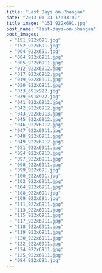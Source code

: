 ```yaml
---
title: "Last Days on Phangan"
date: "2013-01-31 17:33:02"
title_image: "151_922x691.jpg"
post_name: "last-days-on-phangan"
post_images: 
 - "151_922x691.jpg"
 - "152_922x691.jpg"
 - "004_922x691.jpg"
 - "004_922x6911.jpg"
 - "005_922x6911.jpg"
 - "012_922x6912.jpg"
 - "017_922x6912.jpg"
 - "019_922x6911.jpg"
 - "020_922x6911.jpg"
 - "033_691x922.jpg"
 - "039_691x922.jpg"
 - "041_922x6912.jpg"
 - "042_922x6912.jpg"
 - "043_922x6913.jpg"
 - "045_922x6912.jpg"
 - "046_922x6912.jpg"
 - "047_922x6911.jpg"
 - "048_922x6911.jpg"
 - "049_922x6912.jpg"
 - "051_922x6911.jpg"
 - "054_922x6913.jpg"
 - "097_922x6911.jpg"
 - "098_922x6911.jpg"
 - "099_922x691.jpg"
 - "100_922x691.jpg"
 - "102_922x6911.jpg"
 - "104_922x6911.jpg"
 - "108_922x691.jpg"
 - "109_922x691.jpg"
 - "111_922x6911.jpg"
 - "113_922x6911.jpg"
 - "115_922x6911.jpg"
 - "117_922x6911.jpg"
 - "118_922x6911.jpg"
 - "119_922x6911.jpg"
 - "120_922x6911.jpg"
 - "122_922x6911.jpg"
 - "124_922x6911.jpg"
 - "125_922x6911.jpg"
 - "094_922x691.jpg"
---
```


&nbsp;



&nbsp;
